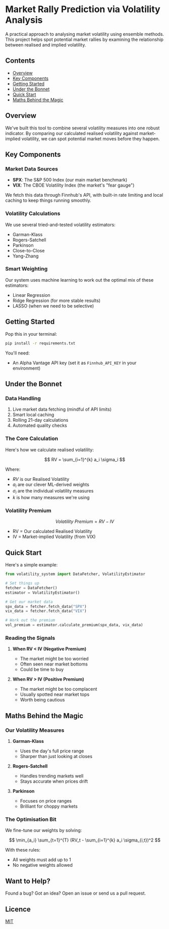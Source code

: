 # Market Rally Prediction via Volatility Analysis

A practical approach to analysing market volatility using ensemble methods. This project helps spot potential market rallies by examining the relationship between realised and implied volatility.

## Contents
- [Overview](#overview)
- [Key Components](#key-components)
- [Getting Started](#getting-started)
- [Under the Bonnet](#under-the-bonnet)
- [Quick Start](#quick-start)
- [Maths Behind the Magic](#maths-behind-the-magic)

## Overview

We've built this tool to combine several volatility measures into one robust indicator. By comparing our calculated realised volatility against market-implied volatility, we can spot potential market moves before they happen.

## Key Components

### Market Data Sources
- **SPX**: The S&P 500 Index (our main market benchmark)
- **VIX**: The CBOE Volatility Index (the market's "fear gauge")

We fetch this data through Finnhub's API, with built-in rate limiting and local caching to keep things running smoothly.

### Volatility Calculations
We use several tried-and-tested volatility estimators:
- Garman-Klass
- Rogers-Satchell
- Parkinson
- Close-to-Close
- Yang-Zhang

### Smart Weighting
Our system uses machine learning to work out the optimal mix of these estimators:
- Linear Regression
- Ridge Regression (for more stable results)
- LASSO (when we need to be selective)

## Getting Started

Pop this in your terminal:
```bash
pip install -r requirements.txt
```

You'll need:
- An Alpha Vantage API key (set it as `Finnhub_API_KEY` in your environment)

## Under the Bonnet

### Data Handling
1. Live market data fetching (mindful of API limits)
2. Smart local caching
3. Rolling 21-day calculations
4. Automated quality checks

### The Core Calculation

Here's how we calculate realised volatility:

$$ RV = \sum_{i=1}^{k} a_i \sigma_i $$

Where:
- $RV$ is our Realised Volatility
- $a_i$ are our clever ML-derived weights
- $\sigma_i$ are the individual volatility measures
- $k$ is how many measures we're using

### Volatility Premium

$$ Volatility\ Premium = RV - IV $$

- RV = Our calculated Realised Volatility
- IV = Market-implied Volatility (from VIX)

## Quick Start

Here's a simple example:

```python
from volatility_system import DataFetcher, VolatilityEstimator

# Set things up
fetcher = DataFetcher()
estimator = VolatilityEstimator()

# Get our market data
spx_data = fetcher.fetch_data("SPX")
vix_data = fetcher.fetch_data("VIX")

# Work out the premium
vol_premium = estimator.calculate_premium(spx_data, vix_data)
```

### Reading the Signals

1. **When RV < IV (Negative Premium)**
   - The market might be too worried
   - Often seen near market bottoms
   - Could be time to buy

2. **When RV > IV (Positive Premium)**
   - The market might be too complacent
   - Usually spotted near market tops
   - Worth being cautious

## Maths Behind the Magic

### Our Volatility Measures

1. **Garman-Klass**
   - Uses the day's full price range
   - Sharper than just looking at closes

2. **Rogers-Satchell**
   - Handles trending markets well
   - Stays accurate when prices drift

3. **Parkinson**
   - Focuses on price ranges
   - Brilliant for choppy markets

### The Optimisation Bit

We fine-tune our weights by solving:

$$ \min_{a_i} \sum_{t=1}^{T} (RV_t - \sum_{i=1}^{k} a_i \sigma_{i,t})^2 $$

With these rules:
- All weights must add up to 1
- No negative weights allowed

## Want to Help?

Found a bug? Got an idea? Open an issue or send us a pull request.

## Licence

[MIT](LICENCE)
